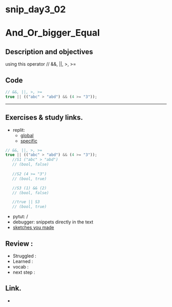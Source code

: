 # snip_day3_02

# And_Or_bigger_Equal

## Description and objectives
using this operator // &&, ||, >, >=

## Code

```js
// &&, ||, >, >=
true || (("abc" > "abd") && (4 >= "3"));
```
___

## Exercises & study links.  
* replit: 
  * [global](https://repl.it/@Ludovic7127/expressions-day-3)  
  * [specific](https://repl.it/@Ludovic7127/expressions-day-302)  

```js
// &&, ||, >, >=
true || (("abc" > "abd") && (4 >= "3"));
   //S1 ("abc" > "abd")
   // (bool, false)
   
   //S2 (4 >= "3")
   // (bool, true)

   //S3 (1) && (2)
   // (bool, false)

   //true || S3
   // (bool, true)
```

* pytut: /
* debugger: snippets directly in the text
* [sketches you made](https://sketchboard.me/HA97gi8gPUEH)

## Review : 

* Struggled  : 
* Learned :
* vocab : 
* next step : 

## Link.  
* 




